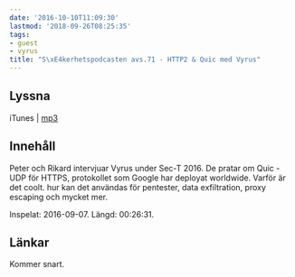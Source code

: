 ```yaml
---
date: '2016-10-10T11:09:30'
lastmod: '2018-09-26T08:25:35'
tags:
- guest
- vyrus
title: "S\xE4kerhetspodcasten avs.71 - HTTP2 & Quic med Vyrus"
---
```

## Lyssna

iTunes \| [mp3](http://traffic.libsyn.com/sakerhetspodcasten/Sec-T_0x09_Vyrus_-_HTTP2__QUIC__TEACHING_GOOD_PROTOCOLS_TO_DO_BAD_THINGS.mp3)

## Innehåll

Peter och Rikard intervjuar Vyrus under Sec-T 2016. De pratar om Quic - UDP för HTTPS,
protokollet som Google har deployat worldwide. Varför är det coolt. hur kan det användas
för pentester, data exfiltration, proxy escaping och mycket mer.

Inspelat: 2016-09-07. Längd: 00:26:31.

## Länkar

Kommer snart.

